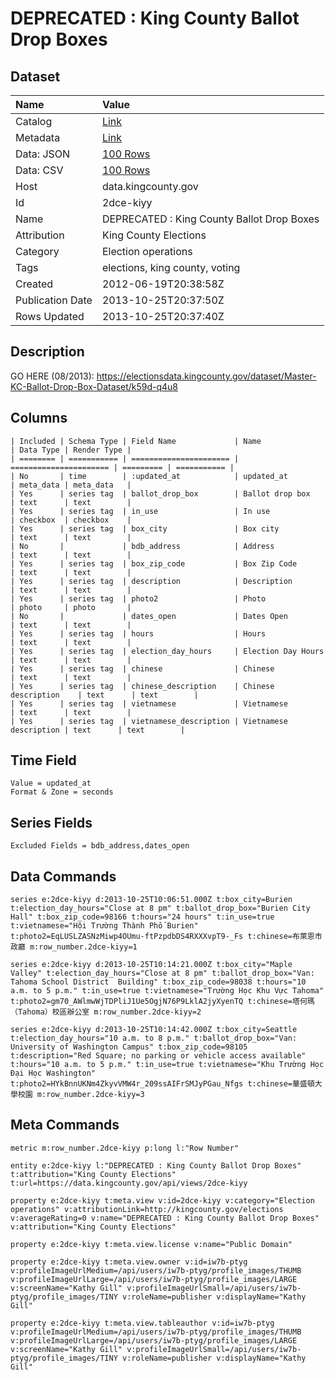 # DEPRECATED : King County Ballot Drop Boxes

## Dataset

| Name | Value |
| :--- | :---- |
| Catalog | [Link](https://catalog.data.gov/dataset/deprecated-king-county-ballot-drop-boxes-ea2c9) |
| Metadata | [Link](https://data.kingcounty.gov/api/views/2dce-kiyy) |
| Data: JSON | [100 Rows](https://data.kingcounty.gov/api/views/2dce-kiyy/rows.json?max_rows=100) |
| Data: CSV | [100 Rows](https://data.kingcounty.gov/api/views/2dce-kiyy/rows.csv?max_rows=100) |
| Host | data.kingcounty.gov |
| Id | 2dce-kiyy |
| Name | DEPRECATED : King County Ballot Drop Boxes |
| Attribution | King County Elections |
| Category | Election operations |
| Tags | elections, king county, voting |
| Created | 2012-06-19T20:38:58Z |
| Publication Date | 2013-10-25T20:37:50Z |
| Rows Updated | 2013-10-25T20:37:40Z |

## Description

GO HERE (08/2013): https://electionsdata.kingcounty.gov/dataset/Master-KC-Ballot-Drop-Box-Dataset/k59d-q4u8

## Columns

```ls
| Included | Schema Type | Field Name             | Name                   | Data Type | Render Type |
| ======== | =========== | ====================== | ====================== | ========= | =========== |
| No       | time        | :updated_at            | updated_at             | meta_data | meta_data   |
| Yes      | series tag  | ballot_drop_box        | Ballot drop box        | text      | text        |
| Yes      | series tag  | in_use                 | In use                 | checkbox  | checkbox    |
| Yes      | series tag  | box_city               | Box city               | text      | text        |
| No       |             | bdb_address            | Address                | text      | text        |
| Yes      | series tag  | box_zip_code           | Box Zip Code           | text      | text        |
| Yes      | series tag  | description            | Description            | text      | text        |
| Yes      | series tag  | photo2                 | Photo                  | photo     | photo       |
| No       |             | dates_open             | Dates Open             | text      | text        |
| Yes      | series tag  | hours                  | Hours                  | text      | text        |
| Yes      | series tag  | election_day_hours     | Election Day Hours     | text      | text        |
| Yes      | series tag  | chinese                | Chinese                | text      | text        |
| Yes      | series tag  | chinese_description    | Chinese description    | text      | text        |
| Yes      | series tag  | vietnamese             | Vietnamese             | text      | text        |
| Yes      | series tag  | vietnamese_description | Vietnamese description | text      | text        |
```

## Time Field

```ls
Value = updated_at
Format & Zone = seconds
```

## Series Fields

```ls
Excluded Fields = bdb_address,dates_open
```

## Data Commands

```ls
series e:2dce-kiyy d:2013-10-25T10:06:51.000Z t:box_city=Burien t:election_day_hours="Close at 8 pm" t:ballot_drop_box="Burien City Hall" t:box_zip_code=98166 t:hours="24 hours" t:in_use=true t:vietnamese="Hội Trường Thành Phố Burien" t:photo2=EqLUSLZASNzMiwp4OUmu-ftPzpdbDS4RXXXvpT9-_Fs t:chinese=布萊恩市政廳 m:row_number.2dce-kiyy=1

series e:2dce-kiyy d:2013-10-25T10:14:21.000Z t:box_city="Maple Valley" t:election_day_hours="Close at 8 pm" t:ballot_drop_box="Van: Tahoma School District  Building" t:box_zip_code=98038 t:hours="10 a.m. to 5 p.m." t:in_use=true t:vietnamese="Trường Học Khu Vực Tahoma" t:photo2=gm70_AWlmwWjTDPliJ1Ue5OgjN76P9LklA2jyXyenTQ t:chinese=塔何瑪（Tahoma）校區辦公室 m:row_number.2dce-kiyy=2

series e:2dce-kiyy d:2013-10-25T10:14:42.000Z t:box_city=Seattle t:election_day_hours="10 a.m. to 8 p.m." t:ballot_drop_box="Van: University of Washington Campus" t:box_zip_code=98105 t:description="Red Square; no parking or vehicle access available" t:hours="10 a.m. to 5 p.m." t:in_use=true t:vietnamese="Khu Trường Học Đại Học Washington" t:photo2=HYkBnnUKNm4ZkyvVMW4r_209ssAIFrSMJyPGau_Nfgs t:chinese=華盛頓大學校園 m:row_number.2dce-kiyy=3
```

## Meta Commands

```ls
metric m:row_number.2dce-kiyy p:long l:"Row Number"

entity e:2dce-kiyy l:"DEPRECATED : King County Ballot Drop Boxes" t:attribution="King County Elections" t:url=https://data.kingcounty.gov/api/views/2dce-kiyy

property e:2dce-kiyy t:meta.view v:id=2dce-kiyy v:category="Election operations" v:attributionLink=http://kingcounty.gov/elections v:averageRating=0 v:name="DEPRECATED : King County Ballot Drop Boxes" v:attribution="King County Elections"

property e:2dce-kiyy t:meta.view.license v:name="Public Domain"

property e:2dce-kiyy t:meta.view.owner v:id=iw7b-ptyg v:profileImageUrlMedium=/api/users/iw7b-ptyg/profile_images/THUMB v:profileImageUrlLarge=/api/users/iw7b-ptyg/profile_images/LARGE v:screenName="Kathy Gill" v:profileImageUrlSmall=/api/users/iw7b-ptyg/profile_images/TINY v:roleName=publisher v:displayName="Kathy Gill"

property e:2dce-kiyy t:meta.view.tableauthor v:id=iw7b-ptyg v:profileImageUrlMedium=/api/users/iw7b-ptyg/profile_images/THUMB v:profileImageUrlLarge=/api/users/iw7b-ptyg/profile_images/LARGE v:screenName="Kathy Gill" v:profileImageUrlSmall=/api/users/iw7b-ptyg/profile_images/TINY v:roleName=publisher v:displayName="Kathy Gill"
```